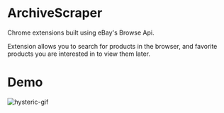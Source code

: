 # ArchiveScraper

Chrome extensions built using eBay's Browse Api.


Extension allows you to search for products in the browser, and favorite products you are interested in to view them later.

# Demo
![hysteric-gif](https://github.com/JyyHuang/ArchiveScraper/assets/117778296/40519605-abda-4e83-a243-e49353dd4ddc)
